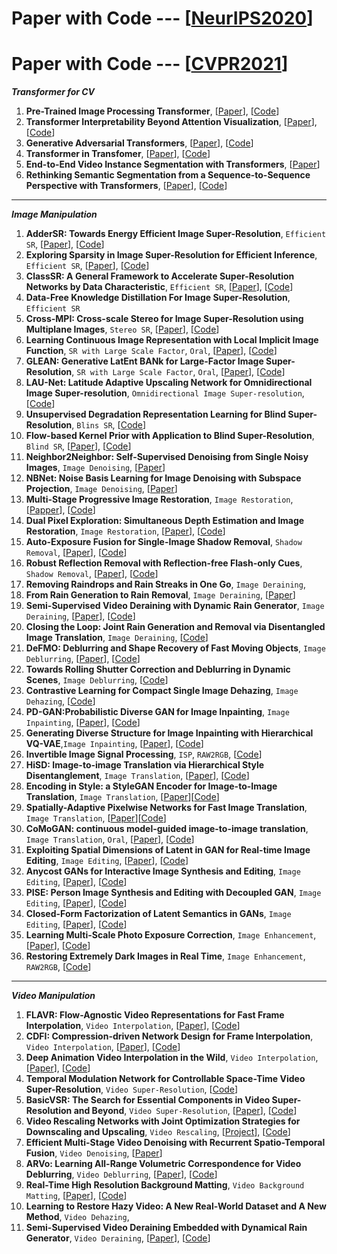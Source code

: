 # Paper with Code --- [[NeurIPS2020](https://github.com/melo2109/NeurIPS2020)]

# Paper with Code --- [[CVPR2021](http://cvpr2021.thecvf.com/)]

***Transformer for CV***
1. **Pre-Trained Image Processing Transformer**, [[Paper](https://arxiv.org/pdf/2012.00364.pdf)], [[Code]()]
2. **Transformer Interpretability Beyond Attention Visualization**, [[Paper](https://arxiv.org/pdf/2012.09838.pdf)], [[Code](https://github.com/hila-chefer/Transformer-Explainability)]
3. **Generative Adversarial Transformers**, [[Paper](https://arxiv.org/pdf/2103.01209.pdf)], [[Code](https://github.com/dorarad/gansformer)]
4. **Transformer in Transfomer**, [[Paper](https://arxiv.org/abs/2103.00112)], [[Code](https://github.com/huawei-noah/noah-research/tree/master/TNT)]
5. **End-to-End Video Instance Segmentation with Transformers**, [[Paper](https://arxiv.org/abs/2011.14503)]
6. **Rethinking Semantic Segmentation from a Sequence-to-Sequence Perspective with Transformers**, [[Paper](https://arxiv.org/abs/2012.15840)], [[Code](https://github.com/fudan-zvg/SETR)]

- - -
***Image Manipulation***
1. **AdderSR: Towards Energy Efficient Image Super-Resolution**, `Efficient SR`, [[Paper](https://arxiv.org/pdf/2009.08891.pdf)], [[Code](https://github.com/huawei-noah/AdderNet)]
2. **Exploring Sparsity in Image Super-Resolution for Efficient Inference**, `Efficient SR`, [[Paper](https://arxiv.org/abs/2006.09603)], [[Code](https://github.com/LongguangWang/SMSR)]
3. **ClassSR: A General Framework to Accelerate Super-Resolution Networks by Data Characteristic**, `Efficient SR`, [[Paper](https://arxiv.org/pdf/2103.04039.pdf)], [[Code](https://github.com/Xiangtaokong/ClassSR)]
4. **Data-Free Knowledge Distillation For Image Super-Resolution**, `Efficient SR`
5. **Cross-MPI: Cross-scale Stereo for Image Super-Resolution using Multiplane Images**, `Stereo SR`, [[Paper](https://arxiv.org/abs/2011.14631)], [[Code](http://www.liuyebin.com/crossMPI/crossMPI.html)]
6. **Learning Continuous Image Representation with Local Implicit Image Function**, `SR with Large Scale Factor`, `Oral`, [[Paper](https://arxiv.org/abs/2012.09161)], [[Code](https://github.com/yinboc/liif)]
7. **GLEAN: Generative LatEnt BANk for Large-Factor Image Super-Resolution**, `SR with Large Scale Factor`, `Oral`, [[Paper](https://ckkelvinchan.github.io/papers/glean.pdf)], [[Code](https://ckkelvinchan.github.io/projects/GLEAN/)]
8. **LAU-Net: Latitude Adaptive Upscaling Network for Omnidirectional Image Super-resolution**, `Omnidirectional Image Super-resolution`, [[Code](https://github.com/wangh-allen/LAU-Net)]
9. **Unsupervised Degradation Representation Learning for Blind Super-Resolution**, `Blins SR`, [[Code](https://github.com/LongguangWang/DASR)]
10. **Flow-based Kernel Prior with Application to Blind Super-Resolution**, `Blind SR`, [[Paper](https://arxiv.org/abs/2103.15977)], [[Code](https://github.com/JingyunLiang/FKP)]
11. **Neighbor2Neighbor: Self-Supervised Denoising from Single Noisy Images**, `Image Denoising`, [[Paper](https://arxiv.org/abs/2101.02824)]
12. **NBNet: Noise Basis Learning for Image Denoising with Subspace Projection**, `Image Denoising`, [[Paper](https://arxiv.org/abs/2012.15028)]
13. **Multi-Stage Progressive Image Restoration**, `Image Restoration`, [[Papper](https://arxiv.org/abs/2102.02808)], [[Code](https://github.com/swz30/MPRNet)]
14. **Dual Pixel Exploration: Simultaneous Depth Estimation and Image Restoration**, `Image Restoration`, [[Paper](https://arxiv.org/pdf/2012.00301.pdf)], [[Code](https://github.com/panpanfei/Dual-Pixel-Exploration-Simultaneous-Depth-Estimation-and-Image-Restoration)]
15. **Auto-Exposure Fusion for Single-Image Shadow Removal**, `Shadow Removal`, [[Paper](https://arxiv.org/abs/2103.01255)], [[Code](https://github.com/tsingqguo/exposure-fusion-shadow-removal)]
16. **Robust Reflection Removal with Reflection-free Flash-only Cues**, `Shadow Removal`, [[Paper](https://arxiv.org/pdf/2103.04273.pdf)], [[Code](https://github.com/ChenyangLEI/flash-reflection-removal)]
17. **Removing Raindrops and Rain Streaks in One Go**, `Image Deraining`,
18. **From Rain Generation to Rain Removal**, `Image Deraining`, [[Paper](https://arxiv.org/abs/2008.03580)]
19. **Semi-Supervised Video Deraining with Dynamic Rain Generator**, `Image Deraining`, [[Paper](https://arxiv.org/abs/2103.07939)], [[Code](https://github.com/zsyOAOA/S2VD)]
20. **Closing the Loop: Joint Rain Generation and Removal via Disentangled Image Translation**, `Image Deraining`, [[Code](https://github.com/guyii54/JRGR)]
21. **DeFMO: Deblurring and Shape Recovery of Fast Moving Objects**, `Image Deblurring`, [[Paper](https://arxiv.org/abs/2012.00595)], [[Code](https://github.com/rozumden/DeFMO)]
22. **Towards Rolling Shutter Correction and Deblurring in Dynamic Scenes**, `Image Deblurring`, [[Code](https://github.com/zzh-tech/RSCD)]
23. **Contrastive Learning for Compact Single Image Dehazing**, `Image Dehazing`, [[Code](https://github.com/GlassyWu/AECR-Net)]
24. **PD-GAN:Probabilistic Diverse GAN for Image Inpainting**, `Image Inpainting`,  [[Paper]()], [[Code](https://github.com/KumapowerLIU/PD-GAN)]
25. **Generating Diverse Structure for Image Inpainting with Hierarchical VQ-VAE**,`Image Inpainting`, [[Paper](https://arxiv.org/abs/2103.10022)], [[Code](https://github.com/USTC-JialunPeng/Diverse-Structure-Inpainting)]
26. **Invertible Image Signal Processing**, `ISP`, `RAW2RGB`, [[Code](https://github.com/yzxing87/Invertible-ISP)]
27. **HiSD: Image-to-image Translation via Hierarchical Style Disentanglement**, `Image Translation`, [[Paper](https://arxiv.org/abs/2103.01456)], [[Code](https://github.com/imlixinyang/HiSD)]
28. **Encoding in Style: a StyleGAN Encoder for Image-to-Image Translation**, `Image Translation`, [[Paper](https://arxiv.org/abs/2008.00951)][[Code](https://github.com/eladrich/pixel2style2pixel)]
29. **Spatially-Adaptive Pixelwise Networks for Fast Image Translation**, `Image Translation`, [[Paper](https://arxiv.org/abs/2012.02992)][[Code](https://tamarott.github.io/ASAPNet_web/)]
30. **CoMoGAN: continuous model-guided image-to-image translation**, `Image Translation`, `Oral`, [[Paper](https://arxiv.org/abs/2103.06879)], [[Code](https://github.com/cv-rits/CoMoGAN)]
31. **Exploiting Spatial Dimensions of Latent in GAN for Real-time Image Editing**, `Image Editing`, [[Paper]()], [[Code]()]
32. **Anycost GANs for Interactive Image Synthesis and Editing**, `Image Editing`, [[Paper](https://arxiv.org/abs/2103.03243)], [[Code](https://github.com/mit-han-lab/anycost-gan)]
33. **PISE: Person Image Synthesis and Editing with Decoupled GAN**, `Image Editing`, [[Paper](https://arxiv.org/abs/2103.04023)], [[Code](https://github.com/Zhangjinso/PISE)]
34. **Closed-Form Factorization of Latent Semantics in GANs**, `Image Editing`, [[Paper](https://arxiv.org/pdf/2007.06600.pdf)], [[Code](https://github.com/genforce/sefa)]
35. **Learning Multi-Scale Photo Exposure Correction**, `Image Enhancement`, [[Paper](https://arxiv.org/pdf/2003.11596.pdf)], [[Code](https://github.com/mahmoudnafifi/Exposure_Correction)]
36. **Restoring Extremely Dark Images in Real Time**, `Image Enhancement`, `RAW2RGB`, [[Code](https://github.com/MohitLamba94/Restoring-Extremely-Dark-Images-In-Real-Time)]

---
***Video Manipulation***
1. **FLAVR: Flow-Agnostic Video Representations for Fast Frame Interpolation**, `Video Interpolation`, [[Paper](https://arxiv.org/abs/2012.08512)], [[Code](https://tarun005.github.io/FLAVR/)]
2. **CDFI: Compression-driven Network Design for Frame Interpolation**, `Video Interpolation`, [[Paper](https://arxiv.org/abs/2103.10559)], [[Code](https://github.com/tding1/Compression-Driven-Frame-Interpolation)]
3. **Deep Animation Video Interpolation in the Wild**, `Video Interpolation`, [[Paper]()], [[Code](https://github.com/lisiyao21/AnimeInterp)]
4. **Temporal Modulation Network for Controllable Space-Time Video Super-Resolution**, `Video Super-Resolution`, [[Code](https://github.com/CS-GangXu/TMNet)]
5. **BasicVSR: The Search for Essential Components in Video Super-Resolution and Beyond**, `Video Super-Resolution`, [[Paper](https://ckkelvinchan.github.io/projects/BasicVSR/)], [[Code](https://github.com/ckkelvinchan/BasicVSR-IconVSR)]
6. **Video Rescaling Networks with Joint Optimization Strategies for Downscaling and Upscaling**, `Video Rescaling`, [[Project](https://ding3820.github.io/MIMO-VRN/)], [[Code](https://github.com/ding3820/MIMO-VRN)]
7. **Efficient Multi-Stage Video Denoising with Recurrent Spatio-Temporal Fusion**, `Video Denoising`, [[Paper](https://arxiv.org/pdf/2103.05407.pdf)]
8. **ARVo: Learning All-Range Volumetric Correspondence for Video Deblurring**, `Video Deblurring`, [[Paper](https://arxiv.org/pdf/2103.04260.pdf)], [[Code]()]
9. **Real-Time High Resolution Background Matting**, `Video Background Matting`, [[Paper](https://arxiv.org/abs/2012.07810)], [[Code](https://github.com/PeterL1n/BackgroundMattingV2)]
10. **Learning to Restore Hazy Video: A New Real-World Dataset and A New Method**, `Video Dehazing`,
11. **Semi-Supervised Video Deraining Embedded with Dynamical Rain Generator**, `Video Deraining`, [[Paper](https://arxiv.org/abs/2103.07939)], [[Code](https://github.com/zsyOAOA/S2VD)]
